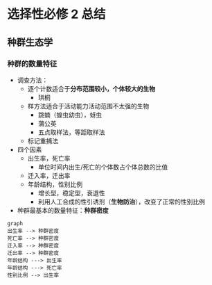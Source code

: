 # 选择性必修 2 总结
## 种群生态学
### 种群的数量特征
- 调查方法：
	- 逐个计数适合于**分布范围较小，个体较大的生物**
		- 珙桐
	- 样方法适合于活动能力活动范围不太强的生物
		- 跳蝻（蝗虫幼虫），蚜虫
		- 蒲公英
		- 五点取样法，等距取样法
	- 标记重捕法
- 四个因素
	- 出生率，死亡率
		- 单位时间内出生/死亡的个体数占个体总数的比值
	- 迁入率，迁出率
	- 年龄结构，性别比例
		- 增长型，稳定型，衰退性
		- 利用人工合成的性引诱剂（**生物防治**），改变了正常的性别比例
- 种群最基本的数量特征：**种群密度**
```mermaid
graph
出生率 --> 种群密度
死亡率 --> 种群密度
迁入率 --> 种群密度
迁出率 --> 种群密度
年龄结构 ---> 出生率
年龄结构 ---> 死亡率
性别比例 --> 出生率
```
